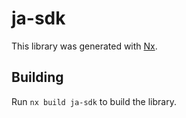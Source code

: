 # ja-sdk

This library was generated with [Nx](https://nx.dev).

## Building

Run `nx build ja-sdk` to build the library.

